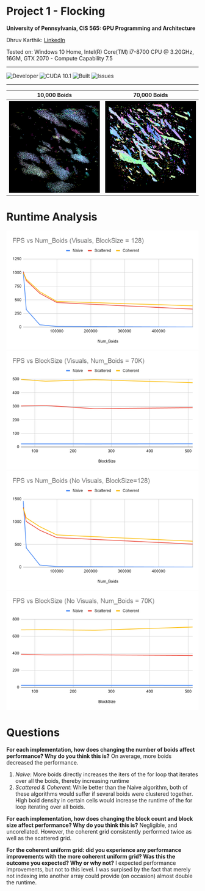 Project 1 - Flocking
====================
**University of Pennsylvania, CIS 565: GPU Programming and Architecture**

Dhruv Karthik: [LinkedIn](https://www.linkedin.com/in/dhruv_karthik/)

Tested on: Windows 10 Home, Intel(R) Core(TM) i7-8700 CPU @ 3.20GHz, 16GM, GTX 2070 - Compute Capability 7.5
____________________________________________________________________________________
![Developer](https://img.shields.io/badge/Developer-Dhruv-0f97ff.svg?style=flat) ![CUDA 10.1](https://img.shields.io/badge/CUDA-10.1-yellow.svg) ![Built](https://img.shields.io/appveyor/ci/gruntjs/grunt.svg) ![Issues](https://img.shields.io/badge/issues-none-green.svg)
____________________________________________________________________________________

| 10,000 Boids | 70,000 Boids |
| ------------- | ----------- |
| ![](images/10KBoids.gif)  | ![](images/70kboids.gif) |

# Runtime Analysis
![FPS w/ Visuals Increasing Num_Boids](images/fpsnumboids_vis.png)
![FPS w/ Visuals Increasing BlockSize](images/fpsblocksize_vis.png)
![FPS w/ NoVisuals Increasing Num_Boids](images/fpsnumboids_novis.png)
![FPS w/ NoVisuals Increasing BlockSize](images/fpsblocksize_novis.png)

# Questions
**For each implementation, how does changing the number of boids affect performance? Why do you think this is?**
On average, more boids decreased the performance. 
1. *Naive*: More boids directly increases the iters of the for loop that iterates over all the boids, thereby increasing runtime
2. *Scattered & Coherent*: While better than the Naive algorithm, both of these algorithms would suffer if several boids were clustered together. High boid density in certain cells would increase the runtime of the for loop iterating over all boids. 

**For each implementation, how does changing the block count and block size affect performance? Why do you think this is?**
Negligible, and uncorellated. However, the coherent grid consistently performed twice as well as the scattered grid. 

**For the coherent uniform grid: did you experience any performance improvements with the more coherent uniform grid? Was this the outcome you expected? Why or why not?**
I expected performance improvements, but not to this level. I was surpised by the fact that merely not indexing into another array could provide (on occasion) almost double the runtime. 
